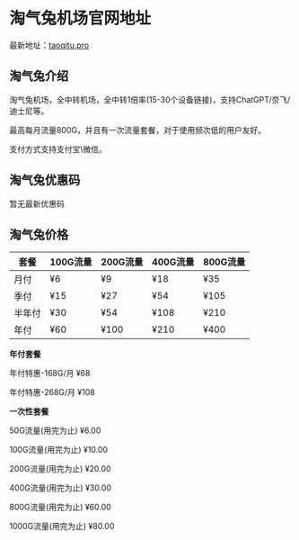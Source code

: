 # 淘气兔机场官网地址

最新地址：[taoqitu.pro](https://url.gogogomiao.one/QYTN)

## 淘气兔介绍

淘气兔机场，全中转机场，全中转1倍率(15-30个设备链接)，支持ChatGPT/奈飞/迪士尼等。

最高每月流量800G，并且有一次流量套餐，对于使用频次低的用户友好。

支付方式支持支付宝\微信。

## 淘气兔优惠码

暂无最新优惠码

## 淘气兔价格

|套餐|100G流量|200G流量|400G流量|800G流量|
|----|----|----|----|----|
|月付|¥6|¥9|¥18|¥35|
|季付|¥15|¥27|¥54|¥105|
|半年付|¥30|¥54|¥108|¥210|
|年付|¥60|¥100|¥210|¥400|

**年付套餐**

年付特惠-168G/月 ¥68

年付特惠-268G/月 ¥108

**一次性套餐**

50G流量(用完为止) ¥6.00

100G流量(用完为止) ¥10.00

200G流量(用完为止) ¥20.00

400G流量(用完为止) ¥30.00

800G流量(用完为止) ¥60.00

1000G流量(用完为止) ¥80.00
